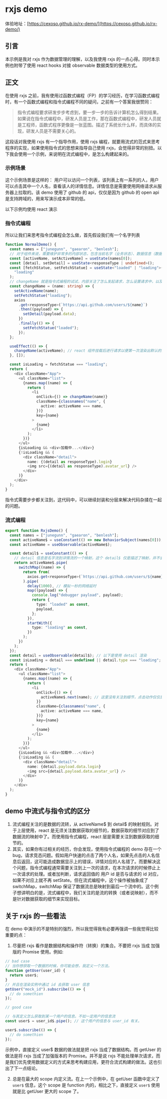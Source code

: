 # rxjs demo
体验地址：[https://cexoso.github.io/rx-demo/](https://cexoso.github.io/rx-demo/)
## 引言

本示例是我对 rxjs 作为数据管理的理解，以及我使用 rxjs 的一点心得。同时本示例也附带了使用 react hooks 对接 observable 数据类型的使用方式。

## 正文

在使用 rxjs 之前，我有使用过函数式编程（FP）的学习经历，在学习函数式编程时，有一个函数式编程和指令式编程不同的疑问，之前有一个答案我很赞同：

> 指令式编程要求研发步步考虑到，要一步一步的告诉计算机怎么得到结果。如果说在指令式编程中，研发人员是工作，那在函数式编程中，研发人员就是工程师，函数式程序更像是一张蓝图。描述了系统长什么样，而具体的实现，研发人员是不需要关心的。

这段话对我使用 rxjs 有一个指导作用，使用 rxjs 编程，就要用流式的范式来思考程序的实现，如果使用指令式的思想来指导自己使用 rxjs，会觉得非常的别扭。以下我会使用一个示例，来说明在流式编程中，是怎么构建起来的。

### 示例场景

这个示例场景是这样的：
用户可以访问一个列表，该列表上有一系列的人，用户可以点击其中一个人名，查看该人的详情信息。详情信息是需要使用网络请求从服务器上拉取的。该 demo 使用了 github 的 api，仅仅是因为 github 的 open api 是支持跨域的，用来写演示成本非常的低。

以下示例均使用 react 演示

### 指令式编程

所以让我们来思考指令式编程会怎么做，首先假设我们有一个名字列表

```typescript
function NormalDemo() {
  const names = ["junegunn", "gaearon", "benlesh"];
  // 对于组件来说，需要维护非常多的内部状态，包含当前名字（业务状态）、数据信息（数据状态），加载状态信息（数据状态）
  const [activeName, setActiveName] = useState(names[0]);
  const [detail, setDetail] = useState<responseType | undefined>();
  const [fetchStatue, setFetchStatue] = useState<"loaded" | "loading">(
    "loading"
  );
  // changeName 就是指令式编程的试试，内部关注了怎么发起请求，怎么设置请求中，以及请求返回后设置请求状态为完成，并且还要关注将数据同步到 state 中。
  const changeName = (name: string) => {
    setActiveName(name);
    setFetchStatue("loading");
    axios
      .get<responseType>(`https://api.github.com/users/${name}`)
      .then((payload) => {
        setDetail(payload.data);
      })
      .finally(() => {
        setFetchStatue("loaded");
      });
  };

  useEffect(() => {
    changeName(activeName); // react 组件挂载后进行请求以便第一次渲染出默认的数据
  }, []);

  const isLoading = fetchStatue === "loading";
  return (
    <div className="App">
      <ul className="list">
        {names.map((name) => {
          return (
            <li
              onClick={() => changeName(name)}
              className={classnames("name", {
                active: activeName === name,
              })}
              key={name}
            >
              {name}
            </li>
          );
        })}
      </ul>
      {isLoading && <div>加载中...</div>}
      {!isLoading && (
        <div className="detail">
          name: {(detail as responseType).login}
          <img src={(detail as responseType).avatar_url} />
        </div>
      )}
    </div>
  );
}
```

指令式需要步步都关注到，这代码中，可以继续封装和分层来解决代码杂揉在一起的问题。

### 流式编程

```typescript
export function RxjsDemo() {
  const names = ["junegunn", "gaearon", "benlesh"];
  const activeName$ = useConstant(() => new BehaviorSubject(names[0])); // 名字流
  const activeName = useObservable(activeName$);

  const detail$ = useConstant(() => {
    // detail 信息是名字流到详情流的一个映射，这个 detail$ 仅是描述了映射，并不会真正的发起请求（负作用），请求发起与否，取决 于这个流是否真正的被需求到，下文中的 useObservable 就是真正的读取这个流。
    return activeName$.pipe(
      switchMap((name) => {
        return from(
          axios.get<responseType>(`https://api.github.com/users/${name}`)
        ).pipe(
          delay(1000), // 模拟一秒的网络延时
          map((payload) => {
            console.log("debugger payload", payload);
            return {
              type: "loaded" as const,
              payload,
            };
          }),
          startWith({
            type: "loading" as const,
          })
        );
      })
    );
  });
  const detail = useObservable(detail$); // 以下是使用 detail 渲染
  const isLoading = detail === undefined || detail.type === "loading";
  return (
    <div className="App">
      <ul className="list">
        {names.map((name) => {
          return (
            <li
              onClick={() => {
                activeName$.next(name); // 这里没有关注到细节，点击动作仅仅是改变了当前的名字。
              }}
              className={classnames("name", {
                active: activeName === name,
              })}
              key={name}
            >
              {name}
            </li>
          );
        })}
      </ul>
      {isLoading && <div>加载中...</div>}
      {!isLoading && (
        <div className="detail">
          name: {detail.payload.data.login}
          <img src={detail.payload.data.avatar_url} />
        </div>
      )}
    </div>
  );
}
```

## demo 中流式与指令式的区分

1. 流式编程关注的是数据的流转，从 activeName$ 到 detail$ 的映射规则。对于上层使用，react 是无须关注数据获取的细节的，数据获取的细节对应到了数据流的映射中了。而使用指令式编程，react 层是需要关注到数据获取的细节的。
2. 其实，如果你有过相关的经历，你会发现，使用指令式编程的 demo 存在一个 bug，请求竞态问题。假如用户快速的点击了两个人名，如果先点击的人名信息后返回，这可能造成数据显示上的错误，详情对应的人名错了。而要解决这个问题，指令式编程通常需要关注到上一次的请求，在本次请求的时候停止上一次请求的处理。或者加判断，请求返回值的 用户 id 是否与请求的 id 对应，如果不对应上就不再 setState。但在流式编程中，这个操作被抽象成了 switchMap，switchMap 保证了数据流总是映射到最后一个流中的。这个例子想讲明白的是，流式编程中，我们关注的是流的转换（或者说映射），而不是针对数据获取的细节来实现目标。

## 关于 rxjs 的一些看法

在 demo 中演示的不是特别的强烈，所以我觉得我有必要再强调一些我觉得比较重要的点：

1. 尽量把 rxjs 看作是数据结构和操作符（转换）的集合。不要把 rxjs 当成 加强版的 Promise 使用。例如:

```typescript
// bad case
// 当你想获取一个数据的时候，你可能会想，我定义一个方法。
function getUser(user_id) {
  return user$;
}
// 并且在渲染实例中通过 id 去获取 user 信息
getUser("mock_id").subscribe(() => {
  // do somethien
});

// good case

// 与其定义怎么获取到某一个用户的信息。不如一定用户的信息流
const user$ = user_id$.pipe(); // 这个用户的信息与 user_id 有关。

user$.subscribe(() => {
  // do somethien
});
```

示例中，直接定义 user$ 数据的做法就是把 rxjs 当成了数据结构。而 getUser 的做法是将 rxjs 当成了加强版本的 Promise。并不是说 rxjs 不能处理单次请求，而是我们优先使用数据定义的方式来思考构建应用，更符合流式构建的做法。这也引出了下一点结论。

2. 总是在最大的 scope 内定义流。在上一个示例中，在 getUser 函数中定义了 `user$` 信息，这个 scope 是 function 内的，相比之下，直接定义 `user$` 使用就是比 getUser 更大的 scope 了。
